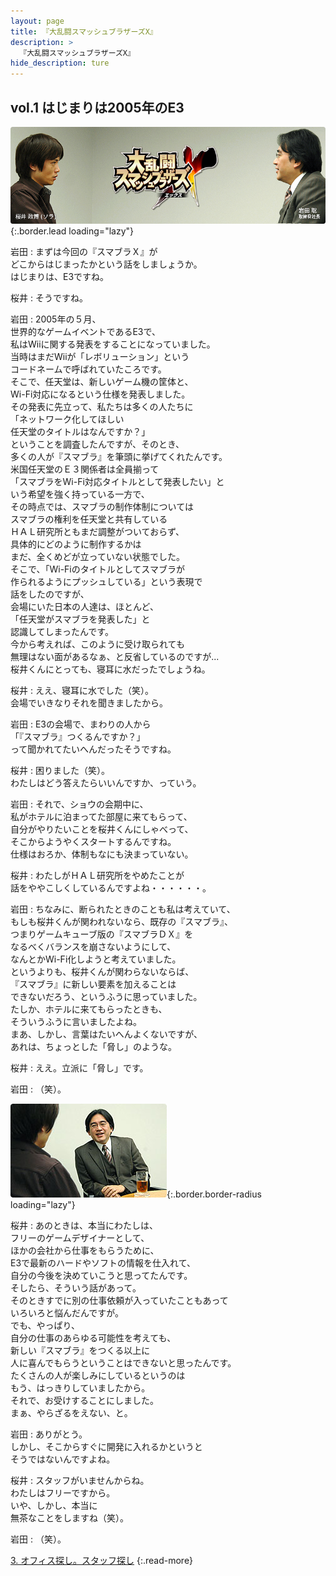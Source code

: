 ```yaml
---
layout: page
title: 『大乱闘スマッシュブラザーズX』
description: >
  『大乱闘スマッシュブラザーズX』
hide_description: ture
---
```


## vol.1 はじまりは2005年のE3

![](/interviews/jp/wii/rsbj/vol1/img/mainvisual1.jpg){:.border.lead loading="lazy"}

岩田
: まずは今回の『スマブラＸ』が<br>どこからはじまったかという話をしましょうか。<br>はじまりは、E3ですね。

桜井
: そうですね。

岩田
: 2005年の５月、<br>世界的なゲームイベントであるE3で、<br>私はWiiに関する発表をすることになっていました。<br>当時はまだWiiが「レボリューション」という<br>コードネームで呼ばれていたころです。<br>そこで、任天堂は、新しいゲーム機の筐体と、<br>Wi-Fi対応になるという仕様を発表しました。<br>その発表に先立って、私たちは多くの人たちに<br>「ネットワーク化してほしい<br>任天堂のタイトルはなんですか？」<br>ということを調査したんですが、そのとき、<br>多くの人が『スマブラ』を筆頭に挙げてくれたんです。<br>米国任天堂のＥ３関係者は全員揃って<br>「スマブラをWi-Fi対応タイトルとして発表したい」と<br>いう希望を強く持っている一方で、<br>その時点では、スマブラの制作体制については<br>スマブラの権利を任天堂と共有している<br>ＨＡＬ研究所ともまだ調整がついておらず、<br>具体的にどのように制作するかは<br>まだ、全くめどが立っていない状態でした。<br>そこで、「Wi-Fiのタイトルとしてスマブラが<br>作られるようにプッシュしている」という表現で<br>話をしたのですが、<br>会場にいた日本の人達は、ほとんど、<br>「任天堂がスマブラを発表した」と<br>認識してしまったんです。<br>今から考えれば、このように受け取られても<br>無理はない面があるなぁ、と反省しているのですが...<br>桜井くんにとっても、寝耳に水だったでしょうね。

桜井
: ええ、寝耳に水でした（笑）。<br>会場でいきなりそれを聞きましたから。

岩田
: E3の会場で、まわりの人から<br>「『スマブラ』つくるんですか？」<br>って聞かれてたいへんだったそうですね。

桜井
: 困りました（笑）。<br>わたしはどう答えたらいいんですか、っていう。

岩田
: それで、ショウの会期中に、<br>私がホテルに泊まってた部屋に来てもらって、<br>自分がやりたいことを桜井くんにしゃべって、<br>そこからようやくスタートするんですね。<br>仕様はおろか、体制もなにも決まっていない。

桜井
: わたしがＨＡＬ研究所をやめたことが<br>話をややこしくしているんですよね・・・・・・。

岩田
: ちなみに、断られたときのことも私は考えていて、<br>もしも桜井くんが関われないなら、既存の『スマブラ』、<br>つまりゲームキューブ版の『スマブラＤＸ』を<br>なるべくバランスを崩さないようにして、<br>なんとかWi-Fi化しようと考えていました。<br>というよりも、桜井くんが関わらないならば、<br>『スマブラ』に新しい要素を加えることは<br>できないだろう、というふうに思っていました。<br>たしか、ホテルに来てもらったときも、<br>そういうふうに言いましたよね。<br>まあ、しかし、言葉はたいへんよくないですが、<br>あれは、ちょっとした「脅し」のような。

桜井
: ええ。立派に「脅し」です。

岩田
: （笑）。

![](/interviews/jp/wii/rsbj/vol1/img/02.jpg){:.border.border-radius loading="lazy"}

桜井
: あのときは、本当にわたしは、<br>フリーのゲームデザイナーとして、<br>ほかの会社から仕事をもらうために、<br>E3で最新のハードやソフトの情報を仕入れて、<br>自分の今後を決めていこうと思ってたんです。<br>そしたら、そういう話があって。<br>そのときすでに別の仕事依頼が入っていたこともあって<br>いろいろと悩んだんですが。<br>でも、やっぱり、<br>自分の仕事のあらゆる可能性を考えても、<br>新しい『スマブラ』をつくる以上に<br>人に喜んでもらうということはできないと思ったんです。<br>たくさんの人が楽しみにしているというのは<br>もう、はっきりしていましたから。<br>それで、お受けすることにしました。<br>まぁ、やらざるをえない、と。

岩田
: ありがとう。<br>しかし、そこからすぐに開発に入れるかというと<br>そうではないんですよね。

桜井
: スタッフがいませんからね。<br>わたしはフリーですから。<br>いや、しかし、本当に<br>無茶なことをしますね（笑）。

岩田
: （笑）。

[3. オフィス探し。スタッフ探し](3.md)
{:.read-more}

